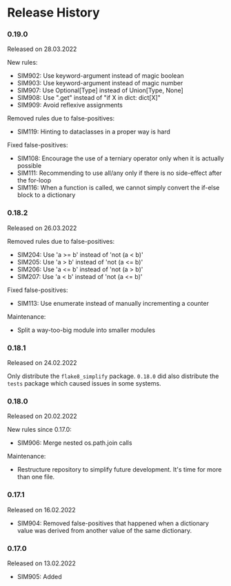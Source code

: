 Release History
===============

### 0.19.0
Released on 28.03.2022

New rules:

* SIM902: Use keyword-argument instead of magic boolean
* SIM903: Use keyword-argument instead of magic number
* SIM907: Use Optional[Type] instead of Union[Type, None]
* SIM908: Use ".get" instead of "if X in dict: dict[X]"
* SIM909: Avoid reflexive assignments

Removed rules due to false-positives:

* SIM119: Hinting to dataclasses in a proper way is hard

Fixed false-positives:

* SIM108: Encourage the use of a terniary operator only when it is
          actually possible
* SIM111: Recommending to use all/any only if there is no side-effect after
          the for-loop
* SIM116: When a function is called, we cannot simply convert the
          if-else block to a dictionary

### 0.18.2
Released on 26.03.2022

Removed rules due to false-positives:

* SIM204: Use 'a >= b' instead of 'not (a < b)'
* SIM205: Use 'a > b' instead of 'not (a <= b)'
* SIM206: Use 'a <= b' instead of 'not (a > b)'
* SIM207: Use 'a < b' instead of 'not (a <= b)'

Fixed false-positives:

* SIM113: Use enumerate instead of manually incrementing a counter

Maintenance:

* Split a way-too-big module into smaller modules

### 0.18.1
Released on 24.02.2022

Only distribute the `flake8_simplify` package. `0.18.0` did also distribute
the `tests` package which caused issues in some systems.

### 0.18.0
Released on 20.02.2022

New rules since 0.17.0:

* SIM906: Merge nested os.path.join calls

Maintenance:

* Restructure repository to simplify future development. It's time for more
  than one file.

### 0.17.1
Released on 16.02.2022

* SIM904: Removed false-positives that happened when a dictionary value was
          derived from another value of the same dictionary.

### 0.17.0
Released on 13.02.2022

* SIM905: Added
